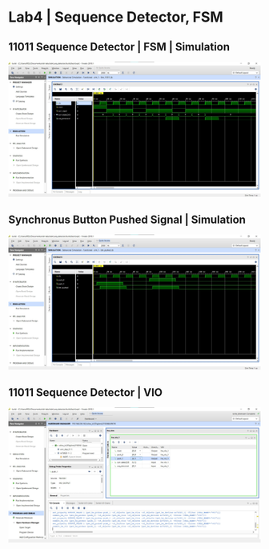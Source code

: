 # Lab4 | Sequence Detector, FSM

## 11011 Sequence Detector | FSM | Simulation

![](./ss/fsm_11011_tb.jpg)

## Synchronus Button Pushed Signal | Simulation

![](./ss/btn_pushed_tb.jpg)

## 11011 Sequence Detector | VIO

![](./ss/fsm_11011_viojpg.jpg)
